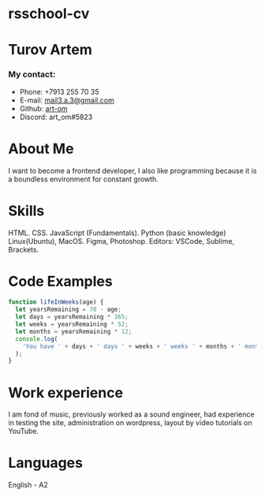 # rsschool-cv

# Turov Artem

### My contact:

- Phone: +7913 255 70 35
- E-mail: mail3.a.3@gmail.com
- Github: [art-om](https://github.com/art-om)
- Discord: art_om#5823

# About Me

I want to become a frontend developer, I also like programming because it is a boundless environment for constant growth.

# Skills

  HTML.
  CSS.
  JavaScript (Fundamentals).
  Python (basic knowledge)
  Linux(Ubuntu), MacOS.
  Figma, Photoshop.
  Editors: VSCode, Sublime, Brackets.

# Code Examples

```javascript
function lifeInWeeks(age) {
  let yearsRemaining = 70 - age;
  let days = yearsRemaining * 365;
  let weeks = yearsRemaining * 52;
  let months = yearsRemaining * 12;
  console.log(
    'You have ' + days + ' days ' + weeks + ' weeks ' + months + ' months'
  );
}
```

# Work experience

I am fond of music, previously worked as a sound engineer, had experience in testing the site, administration on wordpress, layout by video tutorials on YouTube.

# Languages

English - A2 